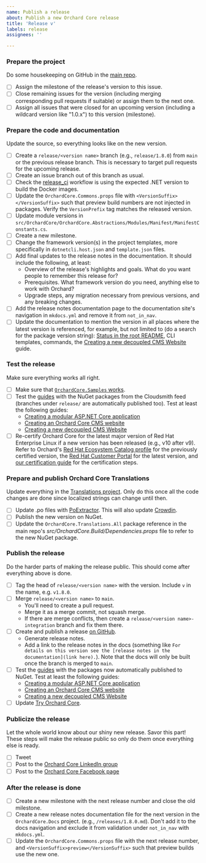 ```yaml
---
name: Publish a release
about: Publish a new Orchard Core release
title: 'Release v'
labels: release
assignees: ''

---
```

<!-- Be sure to also read https://docs.orchardcore.net/en/latest/topics/publishing-releases/. While the checklist is in a recommended order not every step depends strictly on the previous ones.  
`<version name>` should be replaced with the current version, e.g. "1.8.0.". -->

### Prepare the project

Do some housekeeping on GitHub in the [main repo](https://github.com/OrchardCMS/OrchardCore).

- [ ] Assign the milestone of the release's version to this issue.
- [ ] Close remaining issues for the version (including merging corresponding pull requests if suitable) or assign them to the next one.
- [ ] Assign all issues that were closed for an upcoming version (including a wildcard version like "1.0.x") to this version (milestone).

### Prepare the code and documentation

Update the source, so everything looks like on the new version.

- [ ] Create a `release/<version name>` branch (e.g., `release/1.8.0`) from `main` or the previous release branch. This is necessary to target pull requests for the upcoming release.
- [ ] Create an issue branch out of this branch as usual.
- [ ] Check the [release_ci](https://github.com/OrchardCMS/OrchardCore/blob/main/.github/workflows/release_ci.yml) workflow is using the expected .NET version to build the Docker images.
- [ ] Update the `OrchardCore.Commons.props` file with `<VersionSuffix></VersionSuffix>` such that preview build numbers are not injected in packages. Verify the `VersionPrefix` tag matches the released version.
- [ ] Update module versions in `src/OrchardCore/OrchardCore.Abstractions/Modules/Manifest/ManifestConstants.cs`.
- [ ] Create a new milestone.
- [ ] Change the framework version(s) in the project templates, more specifically in `dotnetcli.host.json` and `template.json` files.
- [ ] Add final updates to the release notes in the documentation. It should include the following, at least:
  - Overview of the release's highlights and goals. What do you want people to remember this release for?
  - Prerequisites. What framework version do you need, anything else to work with Orchard?
  - Upgrade steps, any migration necessary from previous versions, and any breaking changes.
- [ ] Add the release notes documentation page to the documentation site's navigation in `mkdocs.yml` and remove it from `not_in_nav`.
- [ ] Update the documentation to mention the version in all places where the latest version is referenced, for example, but not limited to (do a search for the package version string): [Status in the root README](https://docs.orchardcore.net/en/latest/#status), CLI templates, commands, the [Creating a new decoupled CMS Website](https://docs.orchardcore.net/en/latest/guides/decoupled-cms/) guide.

### Test the release

Make sure everything works all right.

- [ ] Make sure that [`OrchardCore.Samples` works](https://github.com/OrchardCMS/OrchardCore.Samples).
- [ ] Test the [guides](https://docs.orchardcore.net/en/latest/guides/) with the NuGet packages from the Cloudsmith feed (branches under `release/` are automatically published too). Test at least the following guides:
  - [Creating a modular ASP.NET Core application](https://docs.orchardcore.net/en/latest/guides/create-modular-application-mvc/)
  - [Creating an Orchard Core CMS website](https://docs.orchardcore.net/en/latest/guides/create-cms-application/)
  - [Creating a new decoupled CMS Website](https://docs.orchardcore.net/en/latest/guides/decoupled-cms/)
- [ ] Re-certify Orchard Core for the latest major version of Red Hat Enterprise Linux if a new version has been released (e.g., v10 after v9). Refer to Orchard's [Red Hat Ecosystem Catalog profile](https://catalog.redhat.com/software/applications/detail/223797) for the previously certified version, the [Red Hat Customer Portal](https://access.redhat.com/articles/3078) for the latest version, and [our certification guide](https://docs.orchardcore.net/en/latest/topics/red-hat-ecosystem-catalog-certification/) for the certification steps.

### Prepare and publish Orchard Core Translations

Update everything in the [Translations project](https://github.com/OrchardCMS/OrchardCore.Translations). Only do this once all the code changes are done since localized strings can change until then.

- [ ] Update .po files with [PoExtractor](https://github.com/lukaskabrt/PoExtractor). This will also update [Crowdin](https://crowdin.com/project/orchard-core).
- [ ] Publish the new version on NuGet.
- [ ] Update the `OrchardCore.Translations.All` package reference in the main repo's _src/OrchardCore.Build/Dependencies.props_ file to refer to the new NuGet package.

### Publish the release

Do the harder parts of making the release public. This should come after everything above is done.

- [ ] Tag the head of `release/<version name>` with the version. Include `v` in the name, e.g. `v1.8.0`.
- [ ] Merge `release/<version name>` to `main`.
  - You'll need to create a pull request.
  - Merge it as a merge commit, not squash merge.
  - If there are merge conflicts, then create a `release/<version name>-integration` branch and fix them there.
- [ ] Create and publish a release [on GitHub](https://github.com/OrchardCMS/OrchardCore/releases/new).
  - Generate release notes.
  - Add a link to the release notes in the docs (something like `For details on this version see the [release notes in the documentation](link here).`). Note that the docs will only be built once the branch is merged to `main`.
- [ ] Test the [guides](https://docs.orchardcore.net/en/latest/guides/) with the packages now automatically published to NuGet. Test at least the following guides:
  - [Creating a modular ASP.NET Core application](https://docs.orchardcore.net/en/latest/guides/create-modular-application-mvc/)
  - [Creating an Orchard Core CMS website](https://docs.orchardcore.net/en/latest/guides/create-cms-application/)
  - [Creating a new decoupled CMS Website](https://docs.orchardcore.net/en/latest/guides/decoupled-cms/)
- [ ] Update [Try Orchard Core](https://github.com/OrchardCMS/TryOrchardCore).

### Publicize the release

Let the whole world know about our shiny new release. Savor this part! These steps will make the release public so only do them once everything else is ready.

- [ ] Tweet
- [ ] Post to the [Orchard Core LinkedIn group](https://www.linkedin.com/groups/13605669/)
- [ ] Post to the [Orchard Core Facebook page](https://www.facebook.com/OrchardCore/)

### After the release is done

- [ ] Create a new milestone with the next release number and close the old milestone.
- [ ] Create a new release notes documentation file for the next version in the `OrchardCore.Docs` project. (e.g., `/releases/1.8.0.md`). Don't add it to the docs navigation and exclude it from validation under `not_in_nav` with `mkdocs.yml`.
- [ ] Update the `OrchardCore.Commons.props` file with the next release number, and `<VersionSuffix>preview</VersionSuffix>` such that preview builds use the new one.
